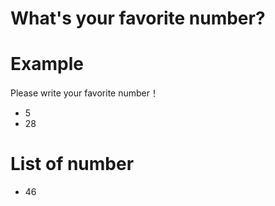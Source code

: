 # What's your favorite number?

# Example
Please write your favorite number！
- 5
- 28

# List of number
- 46
